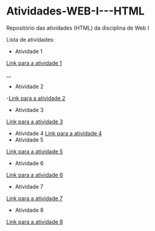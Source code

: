 # Atividades-WEB-I---HTML
Repositório das atividades (HTML) da disciplina de Web I


Lista de atividades:

- Atividade 1
  
[Link para a atividade 1](Atividade1.html)

__
- Atividade 2

-[Link para a atividade 2](Atividade2.html)
- Atividade 3

[Link para a atividade 3](Atividade3.html)
- Atividade 4
[Link para a atividade 4](Atividade4.html)
- Atividade 5

[Link para a atividade 5](Atividade5.html)

- Atividade 6

[Link para a atividade 6](Atividade6.html)

- Atividade 7

[Link para a atividade 7](Atividade7.html)
- Atividade 8

[Link para a atividade 8](Atividade8.html)

